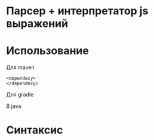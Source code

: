 Парсер + интерпретатор js выражений
===================================

Использование
=============

Для maven

    <dependecy>
    </dependecy>
    
Для gradle

В java

Синтаксис
=========